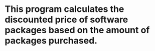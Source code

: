 # This program calculates the discounted price of software packages based on the amount of packages purchased.
